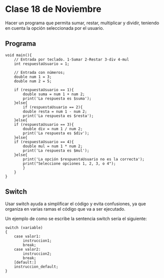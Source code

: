 # Clase 18 de Noviembre

Hacer un programa que permita sumar, restar, multiplicar y dividir, teniendo en cuenta la opción seleccionada por el usuario.


## Programa

```
void main(){
    // Entrada por teclado. 1-Sumar 2-Restar 3-div 4-mul
    int respuestaUsuario = 1;

    // Entrada con números;
    double num 1 = 3;
    double num 2 = 5;

    if (respuestaUsuario == 1){
        double suma = num 1 + num 2;
        print('La respuesta es $suma');
    }else{
        if (respuestaUsuario == 2){
        double resta = num 1 - num 2;
        print('La respuesta es $resta');
    }else{
    if (respuestaUsuario == 3){
        double div = num 1 / num 2;
        print('La respuesta es $div');
    }else{
    if (respuestaUsuario == 4){
        double mul = num 1 * num 2;
        print('La respuesta es $mul');
    }else{
        print('La opción $respuestaUsuario no es la correcta');
        print("Seleccione opciones 1, 2, 3, o 4");
        }
    }
}
```


## Switch

Usar switch ayuda a simplificar el código y evita confusiones, ya que organiza en varias ramas el código que va a ser ejecutado.

Un ejemplo de como se escribe la sentencia switch sería el siguiente:

```
switch (variable)
{
    case valor1:
        instruccion1;
        break;
    case valor2:
        instruccion2;
        break;
    [default:]
    instruccion_default;
}
```
